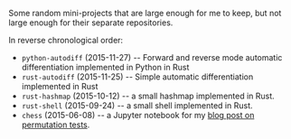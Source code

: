Some random mini-projects that are large enough for me to keep, but not
large enough for their separate repositories.

In reverse chronological order:

- `python-autodiff` (2015-11-27) -- Forward and reverse mode automatic
  differentiation implemented in Python in Rust
- `rust-autodiff` (2015-11-25) -- Simple automatic differentiation
  implemented in Rust
- `rust-hashmap` (2015-10-12) -- a small hashmap implemented in Rust.
- `rust-shell` (2015-09-24) -- a small shell implemented in Rust.
- `chess` (2015-06-08) -- a Jupyter notebook for my [blog post on
  permutation tests](http://www.columbia.edu/~ahd2125/post/2015/6/8/).
